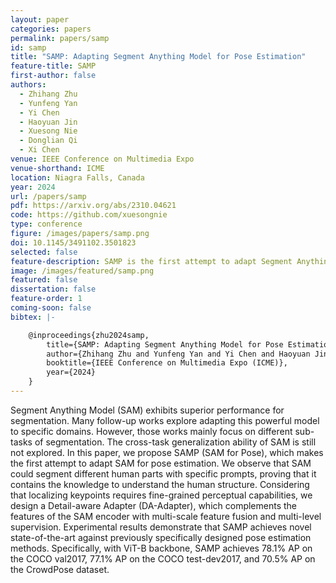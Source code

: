 ```yaml
---
layout: paper
categories: papers
permalink: papers/samp
id: samp
title: "SAMP: Adapting Segment Anything Model for Pose Estimation"
feature-title: SAMP
first-author: false
authors: 
  - Zhihang Zhu
  - Yunfeng Yan
  - Yi Chen  
  - Haoyuan Jin
  - Xuesong Nie
  - Donglian Qi
  - Xi Chen
venue: IEEE Conference on Multimedia Expo
venue-shorthand: ICME
location: Niagra Falls, Canada
year: 2024
url: /papers/samp
pdf: https://arxiv.org/abs/2310.04621
code: https://github.com/xuesongnie
type: conference
figure: /images/papers/samp.png
doi: 10.1145/3491102.3501823
selected: false
feature-description: SAMP is the first attempt to adapt Segment Anything Model for pose estimation
image: /images/featured/samp.png
featured: false
dissertation: false
feature-order: 1
coming-soon: false
bibtex: |-

    @inproceedings{zhu2024samp,
        title={SAMP: Adapting Segment Anything Model for Pose Estimation},
        author={Zhihang Zhu and Yunfeng Yan and Yi Chen and Haoyuan Jin and Xuesong Nie and Donglian Qi and Xi Chen},
        booktitle={IEEE Conference on Multimedia Expo (ICME)},
        year={2024}
    }
---
```


Segment Anything Model (SAM) exhibits superior performance for segmentation. 
Many follow-up works explore adapting this powerful model to specific domains. 
However, those works mainly focus on different sub-tasks of segmentation. 
The cross-task generalization ability of SAM is still not explored. 
In this paper, we propose SAMP (SAM for Pose), which makes the first attempt to adapt SAM for pose estimation. 
We observe that SAM could segment different human parts with specific prompts, proving that it contains the knowledge to understand the human structure. 
Considering that localizing keypoints requires fine-grained perceptual capabilities, we design a Detail-aware Adapter (DA-Adapter), which complements the features of the SAM encoder with multi-scale feature fusion and multi-level supervision. 
Experimental results demonstrate that SAMP achieves novel state-of-the-art against previously specifically designed pose estimation methods. 
Specifically, with ViT-B backbone, SAMP achieves 78.1% AP on the COCO val2017, 77.1% AP on the COCO test-dev2017, and 70.5% AP on the CrowdPose dataset.